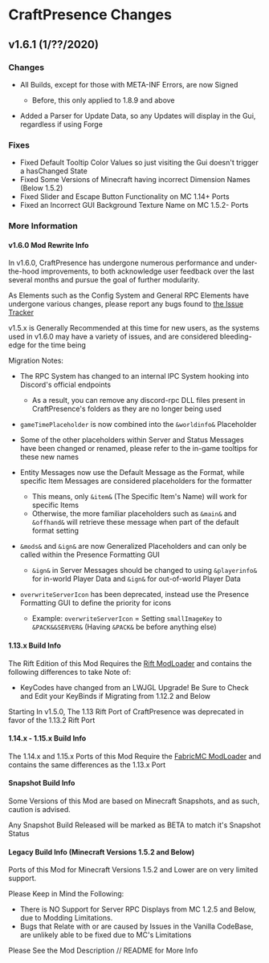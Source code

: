 # CraftPresence Changes

## v1.6.1 (1/??/2020)

### Changes

*   All Builds, except for those with META-INF Errors, are now Signed

    *   Before, this only applied to 1.8.9 and above

*   Added a Parser for Update Data, so any Updates will display in the Gui, regardless if using Forge

### Fixes

*   Fixed Default Tooltip Color Values so just visiting the Gui doesn't trigger a hasChanged State
*   Fixed Some Versions of Minecraft having incorrect Dimension Names (Below 1.5.2)
*   Fixed Slider and Escape Button Functionality on MC 1.14+ Ports
*   Fixed an Incorrect GUI Background Texture Name on MC 1.5.2- Ports

### More Information

#### v1.6.0 Mod Rewrite Info

In v1.6.0, CraftPresence has undergone numerous performance and under-the-hood improvements, to both acknowledge user feedback over the last several months and pursue the goal of further modularity.

As Elements such as the Config System and General RPC Elements have undergone various changes, please report any bugs found to [the Issue Tracker](https://gitlab.com/CDAGaming/CraftPresence/issues)

v1.5.x is Generally Recommended at this time for new users, as the systems used in v1.6.0 may have a variety of issues, and are considered bleeding-edge for the time being

Migration Notes:

*   The RPC System has changed to an internal IPC System hooking into Discord's official endpoints

    *   As a result, you can remove any discord-rpc DLL files present in CraftPresence's folders as they are no longer being used

*   `gameTimePlaceholder` is now combined into the `&worldinfo&` Placeholder

*   Some of the other placeholders within Server and Status Messages have been changed or renamed, please refer to the in-game tooltips for these new names

*   Entity Messages now use the Default Message as the Format, while specific Item Messages are considered placeholders for the formatter

    *   This means, only `&item&` (The Specific Item's Name) will work for specific Items
    *   Otherwise, the more familiar placeholders such as `&main&` and `&offhand&` will retrieve these message when part of the default format setting

*   `&mods&` and `&ign&` are now Generalized Placeholders and can only be called within the Presence Formatting GUI

    *   `&ign&` in Server Messages should be changed to using `&playerinfo&` for in-world Player Data and `&ign&` for out-of-world Player Data

*   `overwriteServerIcon` has been deprecated, instead use the Presence Formatting GUI to define the priority for icons

    *   Example: `overwriteServerIcon` = Setting `smallImageKey` to `&PACK&&SERVER&` (Having `&PACK&` be before anything else)

#### 1.13.x Build Info

The Rift Edition of this Mod Requires the [Rift ModLoader](https://www.curseforge.com/minecraft/mc-mods/rift) and contains the following differences to take Note of:

*   KeyCodes have changed from an LWJGL Upgrade! Be Sure to Check and Edit your KeyBinds if Migrating from 1.12.2 and Below

Starting In v1.5.0, The 1.13 Rift Port of CraftPresence was deprecated in favor of the 1.13.2 Rift Port

#### 1.14.x - 1.15.x Build Info

The 1.14.x and 1.15.x Ports of this Mod Require the [FabricMC ModLoader](https://www.curseforge.com/minecraft/mc-mods/fabric-api) and contains the same differences as the 1.13.x Port

#### Snapshot Build Info

Some Versions of this Mod are based on Minecraft Snapshots, and as such, caution is advised.

Any Snapshot Build Released will be marked as BETA to match it's Snapshot Status

#### Legacy Build Info (Minecraft Versions 1.5.2 and Below)

Ports of this Mod for Minecraft Versions 1.5.2 and Lower are on very limited support.

Please Keep in Mind the Following:

*   There is NO Support for Server RPC Displays from MC 1.2.5 and Below, due to Modding Limitations.
*   Bugs that Relate with or are caused by Issues in the Vanilla CodeBase, are unlikely able to be fixed due to MC's Limitations

Please See the Mod Description // README for More Info

